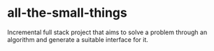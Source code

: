 # all-the-small-things
Incremental full stack project that aims to solve a problem through an algorithm and generate a suitable interface for it.
